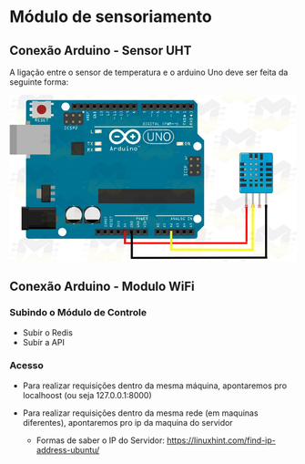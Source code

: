 # Módulo de sensoriamento

## Conexão Arduino - Sensor UHT
A ligação entre o sensor de temperatura e o arduino Uno deve ser feita da seguinte forma:

![Esquema Sensor Temperatura](/docs/images/img01_como_usar_com_arduino_sensor_de_umidade_e_temperatura_dht11_uno_mega_2560_nano_leonardo_automacao_residencial.jpg "Esquema Sensor Temperatura")


## Conexão Arduino - Modulo WiFi

### Subindo o Módulo de Controle

- Subir o Redis
- Subir a API

### Acesso 
- Para realizar requisições dentro da mesma máquina, apontaremos pro localhoost (ou seja 127.0.0.1:8000)

- Para realizar requisições dentro da mesma rede (em maquinas diferentes), apontaremos pro ip da maquina do servidor
    - Formas de saber o IP do Servidor: https://linuxhint.com/find-ip-address-ubuntu/

